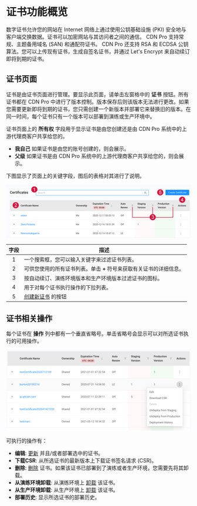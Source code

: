 # 证书功能概览

数字证书允许您的网站在 Internet 网络上通过使用公钥基础设施 (PKI) 安全地与客户端交换数据。证书可以加密网站与其访问者之间的通信。 CDN Pro 支持常规、主题备用域名 (SAN) 和通配符证书。 CDN Pro 还支持 RSA 和 ECDSA 公钥算法。您可以上传现有证书，生成自签名证书，并通过 Let's Encrypt 来自动续订即将到期的证书。

## 证书页面

证书是由证书页面进行管理。要显示此页面，请单击左窗格中的 **证书** 按钮。所有证书都在 CDN Pro 中进行了版本控制。版本保存后则该版本无法进行更改。如果您需要更新即将到期的证书，您只需创建一个新版本并部署它来替换旧的版本。在同一时间，每个证书只有一个版本可以部署到演练或生产环境中。

证书页面上的 **所有权** 字段用于显示证书是由您创建还是由 CDN Pro 系统中的上游代理商客户共享给您的。

- **我自己** 如果证书是由您的账号创建的，则会展示。
- **父级** 如果证书是由 CDN Pro 系统中的上游代理商客户共享给您的，则会展示。

下图显示了页面上的关键字段，图后的表格对其进行了说明。

<p align="center"><img src="/docs/resources/images/certificates/certificates-w-numbers.png" alt="Certificate List" width="900"></p>

| **字段**   | **描述**                                                                                           |
| :----------: | --------------------------------------------------------------------------------------------------------- |
| 1            | 一个搜索框，您可以输入关键字来过滤证书列表。                               |
| 2            | 可供您使用的所有证书列表。单击 **+** 符号来获取有关证书的详细信息。  |
| 3            | 按自动续订、演练环境版本和生产环境版本过滤证书的图标。                      |
| 4            | 用于对每个证书执行操作的下拉列表。                                                      |
| 5            | [创建新证书](</docs/portal/certificates/creating-certificates.md>) 的按钮            |



## 证书相关操作
每个证书在 **操作** 列中都有一个垂直省略号。单击省略号会显示可以对所选证书执行的可用操作。
<p align="center"><img src="/docs/resources/images/certificates/certificate-actions.png" alt="Certificate Actions" width="900"></p>
可执行的操作有：

- **编辑**: [更新](</docs/portal/certificates/updating-certificates.md>) 并且/或者部署选中的证书。
- **下载CSR**: 从所选证书的最新版本上下载证书签名请求 (CSR)。
- **删除**:  [删除](</docs/portal/certificates/deleting-certificate.md>) 证书。如果该证书已部署到了演练或者生产环境，您需要先将其卸载。
- **从演练环境卸载**: 从演练环境上 [卸载](</docs/portal/certificates/deploying-certificates.md>) 该证书。
- **从生产环境卸载**: 从生产环境上 [卸载](</docs/portal/certificates/deploying-certificates.md>) 该证书。
- **部署历史**: 显示所选证书的部署历史。


